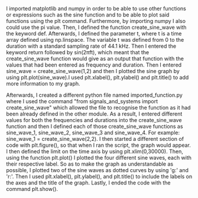 I imported matplotlib and numpy in order to be able to use other functions or expressions such as the sine function and to be able to plot said functions using the plt command. Furthermore, by importing numpy I also could use the pi value.
Then, I defined the function create_sine_wave with the keyword def. 
Afterwards, I defined the parameter t, where t is a time array defined using np.linspace.
The variable t was defined from 0 to the duration with a standard sampling rate of 44.1 kHz. 
Then I entered the keyword return followed by sin(2πft), which meant that the create_sine_wave function would give as an output that function with the values that had been entered as frequency and duration.
Then I entered sine_wave = create_sine_wave(1,2) and then I plotted the sine graph by using plt.plot(sine_wave).I used plt.xlabel(), plt.ylabel() and plt.title() to add more information to my graph.

Afterwards, I created a different python file named imported_function.py where I used the command "from signals_and_systems import create_sine_wave" which allowed the file to recognise the function as it had been already defined in the other module. As a result, I entered different values for both the frequencies and durations into the create_sine_wave function and then I defined each of those create_sine_wave functions as sine_wave_1, sine_wave_2, sine_wave_3 and sine_wave_4. For example: sine_wave_1 = create_sine_wave(2,2). I then started a different section of code with plt.figure(), so that when I ran the script, the graph would appear. I then defined the limit on the time axis by using plt.xlim(0,30000). Then, using the function plt.plot() I plotted the four different sine waves, each with their respective label. So as to make the graph as understandable as possible, I plotted two of the sine waves as dotted curves by using 'g:' and 'r:'. Then I used plt.xlabel(), plt.ylabel(), and plt.title() to include the labels on the axes and the title of the graph. Lastly, I ended the code with the command plt.show().
